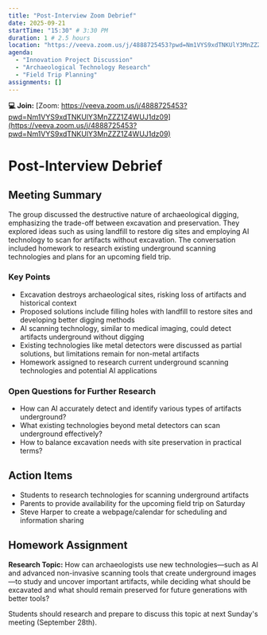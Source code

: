 ```yaml
---
title: "Post-Interview Zoom Debrief"
date: 2025-09-21
startTime: "15:30" # 3:30 PM
duration: 1 # 2.5 hours
location: "https://veeva.zoom.us/j/4888725453?pwd=Nm1VYS9xdTNKUlY3MnZZZ1Z4WUJ1dz09"
agenda:
  - "Innovation Project Discussion"
  - "Archaeological Technology Research"
  - "Field Trip Planning"
assignments: []
---
```

**💻 Join:** [Zoom: https://veeva.zoom.us/j/4888725453?pwd=Nm1VYS9xdTNKUlY3MnZZZ1Z4WUJ1dz09](https://veeva.zoom.us/j/4888725453?pwd=Nm1VYS9xdTNKUlY3MnZZZ1Z4WUJ1dz09)


# Post-Interview Debrief

## Meeting Summary

The group discussed the destructive nature of archaeological digging, emphasizing the trade-off between excavation and preservation. They explored ideas such as using landfill to restore dig sites and employing AI technology to scan for artifacts without excavation. The conversation included homework to research existing underground scanning technologies and plans for an upcoming field trip.

### Key Points

- Excavation destroys archaeological sites, risking loss of artifacts and historical context
- Proposed solutions include filling holes with landfill to restore sites and developing better digging methods
- AI scanning technology, similar to medical imaging, could detect artifacts underground without digging
- Existing technologies like metal detectors were discussed as partial solutions, but limitations remain for non-metal artifacts
- Homework assigned to research current underground scanning technologies and potential AI applications

### Open Questions for Further Research

- How can AI accurately detect and identify various types of artifacts underground?
- What existing technologies beyond metal detectors can scan underground effectively?
- How to balance excavation needs with site preservation in practical terms?

## Action Items

- Students to research technologies for scanning underground artifacts
- Parents to provide availability for the upcoming field trip on Saturday
- Steve Harper to create a webpage/calendar for scheduling and information sharing

## Homework Assignment

**Research Topic:** How can archaeologists use new technologies—such as AI and advanced non-invasive scanning tools that create underground images—to study and uncover important artifacts, while deciding what should be excavated and what should remain preserved for future generations with better tools?

Students should research and prepare to discuss this topic at next Sunday's meeting (September 28th).

